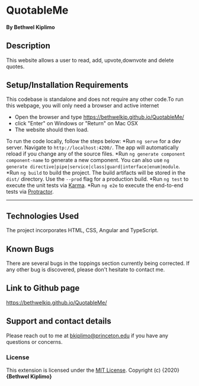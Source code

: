 # QuotableMe

#### By **Bethwel Kiplimo**

## Description
This website allows a user to read, add, upvote,downvote and delete quotes. 
## Setup/Installation Requirements
This codebase is standalone and does not require any other code.To run this webpage, you will only need a browser and active internet
* Open the browser and type https://bethwelkip.github.io/QuotableMe/
* click "Enter" on Windows or "Return" on Mac OSX
* The website should then load.

To run the code locally, follow the steps below:
*Run `ng serve` for a dev server. Navigate to `http://localhost:4200/`. The app will automatically reload if you change any of the source files.
*Run `ng generate component component-name` to generate a new component. You can also use `ng generate directive|pipe|service|class|guard|interface|enum|module`.
*Run `ng build` to build the project. The build artifacts will be stored in the `dist/` directory. Use the `--prod` flag for a production build.
*Run `ng test` to execute the unit tests via [Karma](https://karma-runner.github.io).
*Run `ng e2e` to execute the end-to-end tests via [Protractor](http://www.protractortest.org/).
***********
## Technologies Used
The project incorporates HTML, CSS, Angular and TypeScript.
## Known Bugs
There are several bugs in the toppings section currently being corrected. If any other bug is discovered, please don't hesitate to contact me.
## Link to Github page
https://bethwelkip.github.io/QuotableMe/
## Support and contact details
Please reach out to me at bkiplimo@princeton.edu if you have any questions
or concerns.

### License
This extension is licensed under the [MIT License](https://github.com/bethwelkip/QuotableMe/blob/master/LICENSE).
Copyright (c) {2020} **{Bethwel Kiplimo}**
